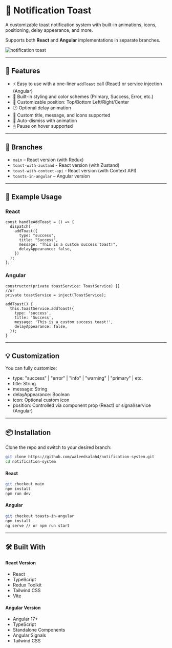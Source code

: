 # 🔔 Notification Toast

A customizable toast notification system with built-in animations, icons, positioning, delay appearance, and more.

Supports both **React** and **Angular** implementations in separate branches.

![notification toast](https://github.com/user-attachments/assets/d07f98dd-d64a-47c6-8c87-68d93009ffab)

---

## 🚀 Features

- ⚡ Easy to use with a one-liner `addToast` call (React) or service injection (Angular)
- 🎨 Built-in styling and color schemes (Primary, Success, Error, etc.)
- 📍 Customizable position: Top/Bottom Left/Right/Center
- 🕒 Optional delay animation
- 🧩 Custom title, message, and icons supported
- 💨 Auto-dismiss with animation
- 🖱 Pause on hover supported

---

## 📂 Branches

- `main` – React version (with Redux)
- `toast-with-zustand` - React version (with Zustand)
- `toast-with-context-api` - React version (with Context API)
- `toasts-in-angular` – Angular version

---

## 🧱 Example Usage

### React

```tsx
const handleAddToast = () => {
  dispatch(
    addToast({
      type: "success",
      title: "Success",
      message: "This is a custom success toast!",
      delayAppearance: false,
    })
  );
};
```

### Angular

```tsx
constructor(private toastService: ToastService) {}
//or
private toastService = inject(ToastService);

addToast() {
  this.toastService.addToast({
    type: 'success',
    title: 'Success',
    message: 'This is a custom success toast!',
    delayAppearance: false,
  });
}

```

---

## 💡 Customization

You can fully customize:

- type: "success" | "error" | "info" | "warning" | "primary" | etc.
- title: String
- message: String
- delayAppearance: Boolean
- icon: Optional custom icon
- position: Controlled via component prop (React) or signal/service (Angular)

---

## 📦 Installation

Clone the repo and switch to your desired branch:

```bash
git clone https://github.com/waleedsalah4/notification-system.git
cd notification-system
```

#### React

```bash
git checkout main
npm install
npm run dev

```

#### Angular

```bash
git checkout toasts-in-angular
npm install
ng serve // or npm run start

```

---

## 🛠 Built With

#### React Version

- React
- TypeScript
- Redux Toolkit
- Tailwind CSS
- Vite

#### Angular Version

- Angular 17+
- TypeScript
- Standalone Components
- Angular Signals
- Tailwind CSS
